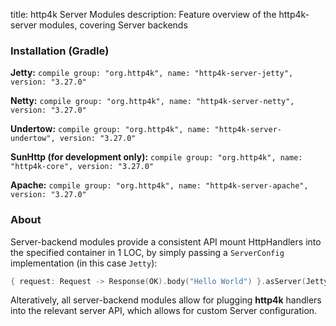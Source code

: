 title: http4k Server Modules
description: Feature overview of the http4k-server modules, covering Server backends

### Installation (Gradle)
**Jetty:** ```compile group: "org.http4k", name: "http4k-server-jetty", version: "3.27.0"```

**Netty:** ```compile group: "org.http4k", name: "http4k-server-netty", version: "3.27.0"```

**Undertow:** ```compile group: "org.http4k", name: "http4k-server-undertow", version: "3.27.0"```

**SunHttp (for development only):** ```compile group: "org.http4k", name: "http4k-core", version: "3.27.0"```

**Apache:** ```compile group: "org.http4k", name: "http4k-server-apache", version: "3.27.0"```

### About
Server-backend modules provide a consistent API mount HttpHandlers into the specified container in 1 LOC, by simply passing a `ServerConfig` implementation (in this case `Jetty`):

```kotlin
{ request: Request -> Response(OK).body("Hello World") }.asServer(Jetty(8000)).start().block()
```
Alteratively, all server-backend modules allow for plugging **http4k** handlers into the relevant server API, which allows for custom Server configuration.
